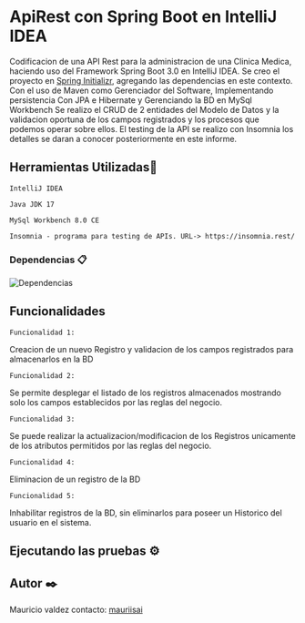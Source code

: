 # ApiRest con Spring Boot en IntelliJ IDEA
Codificacion de una API Rest para la administracion de una Clinica Medica, haciendo uso del Framework Spring Boot 3.0 en IntelliJ IDEA. 
Se creo el proyecto en [Spring Initializr](https://start.spring.io/), agregando las dependencias en este contexto.
Con el uso de Maven como Gerenciador del Software, Implementando persistencia Con JPA e Hibernate y Gerenciando la BD en MySql Workbench 
Se realizo el CRUD de 2 entidades del Modelo de Datos y la validacion oportuna de los campos registrados y los procesos que podemos operar
sobre ellos.
El testing de la API se realizo con Insomnia los detalles se daran a conocer posteriormente en este informe.

## Herramientas Utilizadas🔧
```
IntelliJ IDEA
```
```
Java JDK 17
```
```
MySql Workbench 8.0 CE
```
```
Insomnia - programa para testing de APIs. URL-> https://insomnia.rest/
```
### Dependencias  📋
![Dependencias](https://github.com/mauriisai/ApiRest/assets/84611055/35420156-a9c2-4818-9616-5baef60d97eb)


## Funcionalidades
```
Funcionalidad 1: 
```
Creacion de un nuevo Registro y validacion de los campos registrados para almacenarlos en la BD
```
Funcionalidad 2:
```
Se permite desplegar el listado de los registros almacenados mostrando solo los campos establecidos por las reglas del negocio.
```
Funcionalidad 3: 
```
Se puede realizar la actualizacion/modificacion de los Registros unicamente de los atributos permitidos por las reglas del negocio.   
```
Funcionalidad 4: 
```
Eliminacion de un registro de la BD
```
Funcionalidad 5: 
```
Inhabilitar registros de la BD, sin eliminarlos para poseer un Historico del usuario en el sistema.

## Ejecutando las pruebas ⚙️

## Autor ✒️
Mauricio valdez contacto: [mauriisai](https://github.com/mauriisai/)
